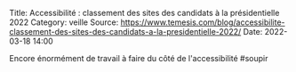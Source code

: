 Title: Accessibilité : classement des sites des candidats à la présidentielle 2022
Category: veille
Source: https://www.temesis.com/blog/accessibilite-classement-des-sites-des-candidats-a-la-presidentielle-2022/
Date: 2022-03-18 14:00

Encore énormément de travail à faire du côté de l'accessibilité #soupir 